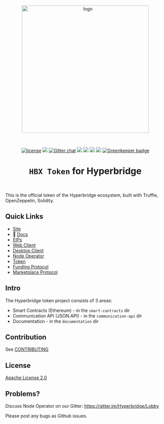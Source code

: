 <div align="center">
  <br>

  <a href="https://hyperbridge.org/"><img src="https://hyperbridge.org/img/blockhub-logo_brand-color-h.png" width="400" alt="logo"></a>

  <br>

  [![license](https://img.shields.io/hexpm/l/plug.svg)](https://github.com/hyperbridge/blockhub-web-client/blob/master/LICENSE.md) [![](https://img.shields.io/badge/whitepaper-v2.0.0-lightgrey.svg)](https://hyperbridge.org/whitepaper) [![Gitter chat](https://img.shields.io/gitter/room/Hyperbridge/Lobby.svg)](https://gitter.im/Hyperbridge/Lobby) [![](https://img.shields.io/badge/telegram-group-blue.svg)](https://t.me/hyperbridgechat) [![](https://img.shields.io/badge/discord-server-brightgreen.svg)](https://discord.gg/wVMTjEb) [![](https://img.shields.io/badge/twitter-%40hyperbridge-blue.svg)](https://twitter.com/@hyperbridge) [![](https://img.shields.io/badge/e--mail-hello%40hyperbridge.org-brightgreen.svg)](mailto:hello@hyperbridge.org) [![Greenkeeper badge](https://badges.greenkeeper.io/hyperbridge/token.svg)](https://greenkeeper.io/)

  <h1><code>HBX Token</code> for Hyperbridge</h1>
</div>

<br>

This is the official token of the Hyperbridge ecosystem, built with Truffle, OpenZeppelin, Solidity.


## Quick Links

- [Site](http://hyperbridge.org/)
- 📖 [Docs](http://docs.hyperbridge.org/funding-protocol)
- [EIPs](https://github.com/hyperbridge/EIPs)
- [Web Client](https://github.com/hyperbridge/blockhub-web-client)
- [Desktop Client](https://github.com/hyperbridge/blockhub-desktop-client)
- [Node Operator](https://github.com/hyperbridge/blockhub-node-operator)
- [Token](https://github.com/hyperbridge/token)
- [Funding Protocol](https://github.com/hyperbridge/funding-protocol)
- [Marketplace Protocol](https://github.com/hyperbridge/marketplace-protocol)


## Intro

The Hyperbridge token project consists of 3 areas:

* Smart Contracts (Ethereum) - in the `smart-contracts` dir
* Communication API (JSON.API) - in the `communication-api` dir
* Documentation - in the `documentation` dir


## Contribution

See [CONTRIBUTING](CONTRIBUTING.md)


## License

[Apache License 2.0](LICENSE.md)


## Problems?

Discuss Node Operator on our Gitter:
https://gitter.im/Hyperbridge/Lobby

Please post any bugs as Github issues.